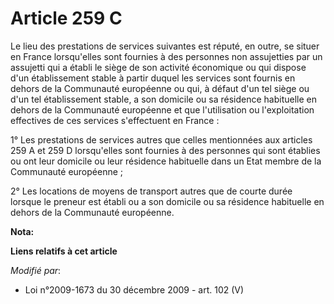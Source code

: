 # Article 259 C

Le lieu des prestations de services suivantes est réputé, en outre, se situer en France lorsqu'elles sont fournies à des
personnes non assujetties par un assujetti qui a établi le siège de son activité économique ou qui dispose d'un établissement
stable à partir duquel les services sont fournis en dehors de la Communauté européenne ou qui, à défaut d'un tel siège ou
d'un tel établissement stable, a son domicile ou sa résidence habituelle en dehors de la Communauté européenne et que
l'utilisation ou l'exploitation effectives de ces services s'effectuent en France : 

1° Les prestations de services autres que celles mentionnées aux articles 259 A et 259 D lorsqu'elles sont fournies à des
personnes qui sont établies ou ont leur domicile ou leur résidence habituelle dans un Etat membre de la Communauté
européenne ; 

2° Les locations de moyens de transport autres que de courte durée lorsque le preneur est établi ou a son domicile ou sa
résidence habituelle en dehors de la Communauté européenne.

**Nota:**



**Liens relatifs à cet article**

_Modifié par_:

  - Loi n°2009-1673 du 30 décembre 2009 - art. 102 (V)
